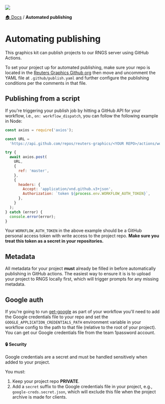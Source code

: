 ![](https://graphics.thomsonreuters.com/style-assets/images/logos/reuters-graphics-logo/svg/graphics-logo-color-dark.svg)

[🏠 Docs](https://github.com/reuters-graphics/bluprint_graphics-kit/blob/master/docs/developers/README.md) / **Automated publishing**

# Automating publishing

This graphics kit can publish projects to our RNGS server using GitHub Actions.

To set your project up for automated publishing, make sure your repo is located in the [Reuters Graphics Github org](https://github.com/reuters-graphics) then move and uncomment the YAML file at `.github/publish.yaml` and further configure the publishing conditions per the comments in that file.

## Publishing from a script

If you're triggering your publish job by hitting a GitHub API for your workflow, i.e., `on: workflow_dispatch`, you can follow the following example in Node:

```javascript
const axios = require('axios');

const URL =
  'https://api.github.com/repos/reuters-graphics/<YOUR REPO>/actions/workflows/publish.yaml/dispatches';

try {
  await axios.post(
    URL,
    {
      ref: 'master',
    },
    {
      headers: {
        Accept: 'application/vnd.github.v3+json',
        Authorization: `token ${process.env.WORKFLOW_AUTH_TOKEN}`,
      },
    }
  );
} catch (error) {
  console.error(error);
}
```

Your `WORKFLOW_AUTH_TOKEN` in the above example should be a GitHub personal access token with write access to the project repo. **Make sure you treat this token as a secret in your repositories.**

## Metadata

All metadata for your project **must** already be filled in before automatically publishing in GitHub actions. The easiest way to ensure it is is to upload your project to RNGS locally first, which will trigger prompts for any missing metadata.

## Google auth

If you're going to run [get-google](https://github.com/reuters-graphics/bluprint_graphics-kit/blob/master/docs/developers/commands.md#get-data-from-google-docs-and-sheets) as part of your workflow you'll need to add the Google credentials file to your repo and set the `GOOGLE_APPLICATION_CREDENTIALS_PATH` environment variable in your workflow config to the path to that file (relative to the root of your project). You can get our Google credentials file from the team 1password account.

#### 🔒 Security

Google credentials are a secret and must be handled sensitively when added to your project.

You must:

1. Keep your project repo **PRIVATE**.
2. Add a `secret` suffix to the Google credentials file in your project, e.g., `google-creds.secret.json`, which will exclude this file when the project archive is made for clients.
